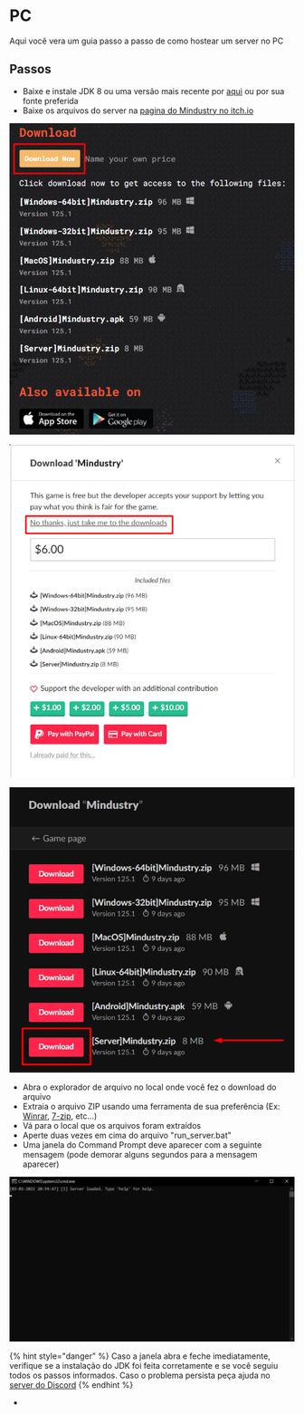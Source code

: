 # PC

Aqui você vera um guia passo a passo de como hostear um server no PC

## Passos

* Baixe e instale JDK 8 ou uma versão mais recente por [aqui](https://adoptopenjdk.net/) ou por sua fonte preferida
* Baixe os arquivos do server na [pagina do Mindustry no itch.io](https://anuke.itch.io/mindustry)

![Aperte em &quot;Download Now&quot; ](../../.gitbook/assets/download1.png)

![Aperte em &quot;No thanks, just take me to the downloads&quot;](../../.gitbook/assets/download2.png)

![Aperte no bot&#xE3;o &quot;Download&quot; indicado](../../.gitbook/assets/download3.png)

* Abra o explorador de arquivo no local onde você fez o download do arquivo
* Extraia o arquivo ZIP usando uma ferramenta de sua preferência \(Ex: [Winrar](https://www.win-rar.com/start.html?&L=0), [7-zip](https://www.7-zip.org/download.html), etc...\)
* Vá para o local que os arquivos foram extraídos
* Aperte duas vezes em cima do arquivo "run\_server.bat"
* Uma janela do Command Prompt deve aparecer com a seguinte mensagem \(pode demorar alguns segundos para a mensagem aparecer\)

![](../../.gitbook/assets/prompt1.png)

{% hint style="danger" %}
Caso a janela abra e feche imediatamente, verifique se a instalação do JDK foi feita corretamente e se você seguiu todos os passos informados. Caso o problema persista peça ajuda no [server do Discord](https://discord.gg/Rt5HjqW)
{% endhint %}

* 
